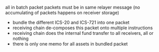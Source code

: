 all in batch packet packets must be in same relayer message
 (no accumulating of packets happens on receiver storage)
 
- bundle the different ICS-20 and ICS-721 into one packet
- receiving chain de-composes this packet onto multiple instructions
- receiving chain does the internal fund transfer to all receivers, all or nothing
- there is only one memo for all assets in bundled packet